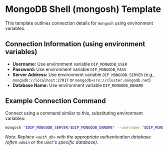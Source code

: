# MongoDB Shell (mongosh) Template

This template outlines connection details for `mongosh` using environment variables.

## Connection Information (using environment variables)

- **Username:** Use environment variable `DIP_MONGODB_USER`
- **Password:** Use environment variable `DIP_MONGODB_PASS`
- **Server Address:** Use environment variable `DIP_MONGODB_SERVER` (e.g., `mongodb://localhost:27017` or `mongodb+srv://cluster.mongodb.net`)
- **Database Name:** Use environment variable `DIP_MONGODB_DBNAME`

## Example Connection Command

Connect using a command similar to this, substituting environment variables:

```bash
mongosh "$DIP_MONGODB_SERVER/$DIP_MONGODB_DBNAME" --username "$DIP_MONGODB_USER" --password "$DIP_MONGODB_PASS" --authenticationDatabase <auth_db>
```

*Note: Replace `<auth_db>` with the appropriate authentication database (often `admin` or the user's specific database).* 